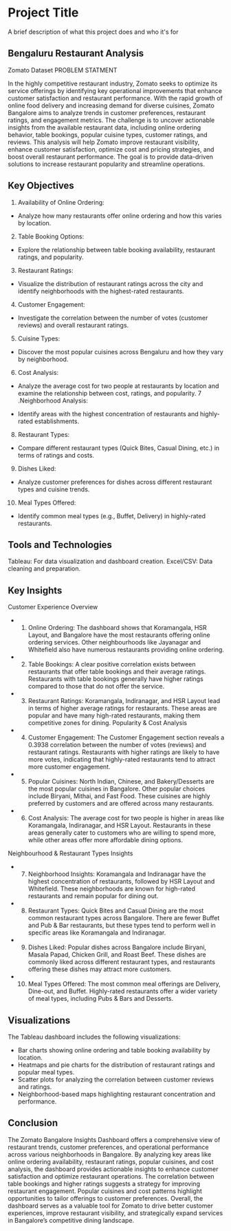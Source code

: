 # Project Title
A brief description of what this project does and who it's for

## Bengaluru Restaurant Analysis
Zomato Dataset
PROBLEM STATMENT

In the highly competitive restaurant industry, Zomato seeks to optimize its service offerings by identifying key operational improvements that enhance customer satisfaction and restaurant performance. With the rapid growth of online food delivery and increasing demand for diverse cuisines, Zomato Bangalore aims to analyze trends in customer preferences, restaurant ratings, and engagement metrics. The challenge is to uncover actionable insights from the available restaurant data, including online ordering behavior, table bookings, popular cuisine types, customer ratings, and reviews. This analysis will help Zomato improve restaurant visibility, enhance customer satisfaction, optimize cost and pricing strategies, and boost overall restaurant performance. The goal is to provide data-driven solutions to increase restaurant popularity and streamline operations.

## Key Objectives
1. Availability of Online Ordering:

* Analyze how many restaurants offer online ordering and how this varies by location.
2. Table Booking Options:

* Explore the relationship between table booking availability, restaurant ratings, and popularity.
3. Restaurant Ratings:

* Visualize the distribution of restaurant ratings across the city and identify neighborhoods with the highest-rated restaurants.
4. Customer Engagement:

* Investigate the correlation between the number of votes (customer reviews) and overall restaurant ratings.
5. Cuisine Types:

* Discover the most popular cuisines across Bengaluru and how they vary by neighborhood.
6. Cost Analysis:

* Analyze the average cost for two people at restaurants by location and examine the relationship between cost, ratings, and popularity.
7 .Neighborhood Analysis:

* Identify areas with the highest concentration of restaurants and highly-rated establishments.
8. Restaurant Types:

* Compare different restaurant types (Quick Bites, Casual Dining, etc.) in terms of ratings and costs.
9. Dishes Liked:

* Analyze customer preferences for dishes across different restaurant types and cuisine trends.
10. Meal Types Offered:

* Identify common meal types (e.g., Buffet, Delivery) in highly-rated restaurants.
## Tools and Technologies
Tableau: For data visualization and dashboard creation. Excel/CSV: Data cleaning and preparation.

## Key Insights
Customer Experience Overview
* 1. Online Ordering: The dashboard shows that Koramangala, HSR Layout, and Bangalore have the most restaurants offering online ordering services. Other neighbourhoods like Jayanagar and Whitefield also have numerous restaurants providing online ordering.
* 2. Table Bookings: A clear positive correlation exists between restaurants that offer table bookings and their average ratings. Restaurants with table bookings generally have higher ratings compared to those that do not offer the service.
* 3. Restaurant Ratings: Koramangala, Indiranagar, and HSR Layout lead in terms of higher average ratings for restaurants. These areas are popular and have many high-rated restaurants, making them competitive zones for dining.
Popularity & Cost Analysis
* 4. Customer Engagement: The Customer Engagement section reveals a 0.3938 correlation between the number of votes (reviews) and restaurant ratings. Restaurants with higher ratings are likely to have more votes, indicating that highly-rated restaurants tend to attract more customer engagement.

* 5. Popular Cuisines: North Indian, Chinese, and Bakery/Desserts are the most popular cuisines in Bangalore. Other popular choices include Biryani, Mithai, and Fast Food. These cuisines are highly preferred by customers and are offered across many restaurants.

* 6. Cost Analysis: The average cost for two people is higher in areas like Koramangala, Indiranagar, and HSR Layout. Restaurants in these areas generally cater to customers who are willing to spend more, while other areas offer more affordable dining options.

Neighbourhood & Restaurant Types Insights
* 7. Neighborhood Insights: Koramangala and Indiranagar have the highest concentration of restaurants, followed by HSR Layout and Whitefield. These neighborhoods are known for high-rated restaurants and remain popular for dining out.

* 8. Restaurant Types: Quick Bites and Casual Dining are the most common restaurant types across Bangalore. There are fewer Buffet and Pub & Bar restaurants, but these types tend to perform well in specific areas like Koramangala and Indiranagar.

* 9. Dishes Liked: Popular dishes across Bangalore include Biryani, Masala Papad, Chicken Grill, and Roast Beef. These dishes are commonly liked across different restaurant types, and restaurants offering these dishes may attract more customers.

* 10. Meal Types Offered: The most common meal offerings are Delivery, Dine-out, and Buffet. Highly-rated restaurants offer a wider variety of meal types, including Pubs & Bars and Desserts.

## Visualizations
The Tableau dashboard includes the following visualizations:

* Bar charts showing online ordering and table booking availability by location.
* Heatmaps and pie charts for the distribution of restaurant ratings and popular meal types.
* Scatter plots for analyzing the correlation between customer reviews and ratings.
* Neighborhood-based maps highlighting restaurant concentration and performance.
## Conclusion
The Zomato Bangalore Insights Dashboard offers a comprehensive view of restaurant trends, customer preferences, and operational performance across various neighborhoods in Bangalore. By analyzing key areas like online ordering availability, restaurant ratings, popular cuisines, and cost analysis, the dashboard provides actionable insights to enhance customer satisfaction and optimize restaurant operations. The correlation between table bookings and higher ratings suggests a strategy for improving restaurant engagement. Popular cuisines and cost patterns highlight opportunities to tailor offerings to customer preferences. Overall, the dashboard serves as a valuable tool for Zomato to drive better customer experiences, improve restaurant visibility, and strategically expand services in Bangalore’s competitive dining landscape.
